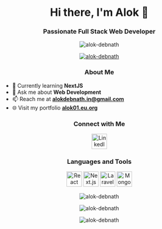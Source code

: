 <h1 align="center">Hi there, I'm Alok 👋</h1>

<h3 align="center">Passionate Full Stack Web Developer</h3>

<p align="center"> 
  <img src="https://komarev.com/ghpvc/?username=alok-debnath&label=Profile%20views&color=0e75b6&style=flat" alt="alok-debnath" />
</p>

<p align="center"> 
  <a href="https://github.com/ryo-ma/github-profile-trophy">
    <img src="https://github-profile-trophy.vercel.app/?username=alok-debnath" alt="alok-debnath" />
  </a>
</p>

<h3 align="center">About Me</h3>

- 🌱 Currently learning **NextJS**
- 💬 Ask me about **Web Development**
- 📫 Reach me at **alokdebnath.in@gmail.com**
- 🌐 Visit my portfolio **[alok01.eu.org](https://alok01.eu.org)**

<h3 align="center">Connect with Me</h3>

<p align="center">
  <a href="https://in.linkedin.com/in/alok-debnath"><img src="https://cdn.worldvectorlogo.com/logos/linkedin-icon-2.svg" alt="LinkedIn" width="40" height="40" /></a>
  <!-- Add more social media icons as needed -->
</p>

<h3 align="center">Languages and Tools</h3>

<p align="center">
  <img src="https://cdn.worldvectorlogo.com/logos/react-2.svg" alt="React" width="40" height="40"/>
  <img src="https://cdn.worldvectorlogo.com/logos/next-js.svg" alt="Next.js" width="40" height="40"/>
  <img src="https://cdn.worldvectorlogo.com/logos/laravel-2.svg" alt="Laravel" width="40" height="40"/>
  <img src="https://cdn.worldvectorlogo.com/logos/mongodb-icon-1.svg" alt="MongoDB" width="40" height="40"/>
  <!-- Add more icons for other technologies you use -->
</p>

<p align="center">
  <img align="center" src="https://github-readme-stats.vercel.app/api/top-langs?username=alok-debnath&show_icons=true&locale=en&layout=compact" alt="alok-debnath" />
</p>

<p align="center">
  <img align="center" src="https://github-readme-stats.vercel.app/api?username=alok-debnath&show_icons=true&locale=en" alt="alok-debnath" />
</p>

<p align="center">
  <img align="center" src="https://github-readme-streak-stats.herokuapp.com/?user=alok-debnath&" alt="alok-debnath" />
</p>
